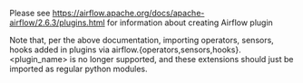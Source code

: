 Please see https://airflow.apache.org/docs/apache-airflow/2.6.3/plugins.html for information about creating Airflow plugin

Note that, per the above documentation, importing operators, sensors, hooks added in plugins via airflow.{operators,sensors,hooks}.<plugin_name> is no longer supported, and these extensions should just be imported as regular python modules.


